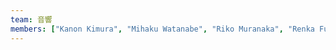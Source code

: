 ```yaml
---
team: 音響
members: ["Kanon Kimura", "Mihaku Watanabe", "Riko Muranaka", "Renka Furukawa", "Maho Kada"]
---
```

